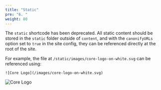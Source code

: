 ```yaml
---
title: "Static"
pre: "6. "
weight: 80
---
```


The `static` shortcode has been deprecated. All static content should be stored in the `static` folder outside of `content`, and with the `canonifyURLs` option set to `true` in the site config, they can be referenced directly at the root of the site.

For example, the file at `/static/images/core-logo-on-white.svg` can be referenced using:

```
![Core Logo](/images/core-logo-on-white.svg)
```

![Core Logo](/images/core-logo-on-white.svg)